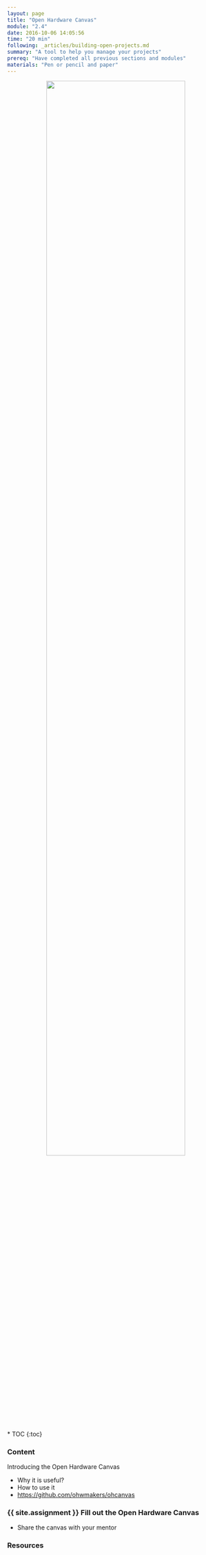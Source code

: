 ```yaml
---
layout: page
title: "Open Hardware Canvas"
module: "2.4"
date: 2016-10-06 14:05:56
time: "20 min"
following: _articles/building-open-projects.md
summary: "A tool to help you manage your projects"
prereq: "Have completed all previous sections and modules"
materials: "Pen or pencil and paper"
---
```

<p align="center">
<img src="https://raw.githubusercontent.com/ohwmakers/OHM-curriculum/gh-pages/img/work_in_progress_banner.svg" width="80%"/>
</p>
* TOC
{:toc}


### Content

Introducing the Open Hardware Canvas

- Why it is useful?
- How to use it 
- https://github.com/ohwmakers/ohcanvas

### {{ site.assignment }} Fill out the Open Hardware Canvas
- Share the canvas with your mentor

### Resources
